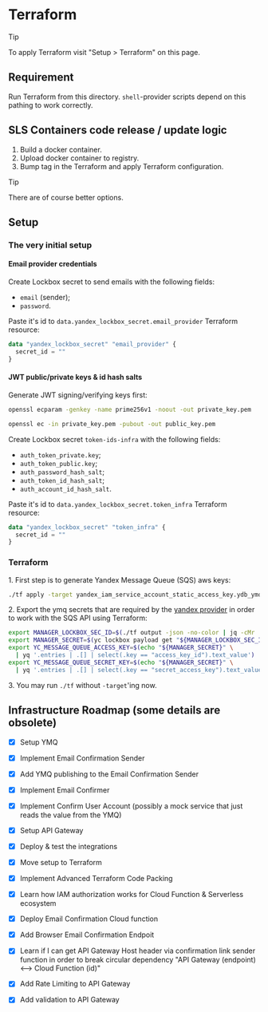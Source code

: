 # Terraform

> [!TIP]
> To apply Terraform visit "Setup > Terraform" on this page.

## Requirement

Run Terraform from this directory. `shell`-provider scripts depend on this pathing to work correctly.

## SLS Containers code release / update logic

1. Build a docker container.
2. Upload docker container to registry.
3. Bump tag in the Terraform and apply Terraform configuration.

> [!TIP]
> There are of course better options.

## Setup

### The very initial setup

#### Email provider credentials

Create Lockbox secret to send emails with the following fields:
- `email` (sender);
- `password`.

Paste it's id to `data.yandex_lockbox_secret.email_provider` Terraform resource:

```terraform
data "yandex_lockbox_secret" "email_provider" {
  secret_id = ""
}
```

#### JWT public/private keys & id hash salts

Generate JWT signing/verifying keys first:

```sh
openssl ecparam -genkey -name prime256v1 -noout -out private_key.pem
```

```sh
openssl ec -in private_key.pem -pubout -out public_key.pem
```

Create Lockbox secret `token-ids-infra` with the following fields:

- `auth_token_private.key`;
- `auth_token_public.key`;
- `auth_password_hash_salt`;
- `auth_token_id_hash_salt`;
- `auth_account_id_hash_salt`.

Paste it's id to `data.yandex_lockbox_secret.token_infra` Terraform resource:

```terraform
data "yandex_lockbox_secret" "token_infra" {
  secret_id = ""
}
```

### Terraform

1\. First step is to generate Yandex Message Queue (SQS) aws keys:
```sh
./tf apply -target yandex_iam_service_account_static_access_key.ydb_ymq_manager_sa
```

2\. Export the ymq secrets that are required by the [yandex provider](https://terraform-provider.yandexcloud.net/index.html#optional) in order to work with the SQS API using Terraform:
```sh
export MANAGER_LOCKBOX_SEC_ID=$(./tf output -json -no-color | jq -cMr .ydb_ymq_manager_static_key_lockbox_secret_id.value)
export MANAGER_SECRET=$(yc lockbox payload get "${MANAGER_LOCKBOX_SEC_ID}")
export YC_MESSAGE_QUEUE_ACCESS_KEY=$(echo "${MANAGER_SECRET}" \
  | yq '.entries | .[] | select(.key == "access_key_id").text_value')
export YC_MESSAGE_QUEUE_SECRET_KEY=$(echo "${MANAGER_SECRET}" \
  | yq '.entries | .[] | select(.key == "secret_access_key").text_value')
```

3\. You may run `./tf` without `-target`'ing now.


## Infrastructure Roadmap (some details are obsolete)

- [x] Setup YMQ
- [x] Implement Email Confirmation Sender
- [x] Add YMQ publishing to the Email Confirmation Sender
- [x] Implement Email Confirmer
- [x] Implement Confirm User Account (possibly a mock service that just reads the value from the YMQ)
- [x] Setup API Gateway
- [x] Deploy & test the integrations
- [x] Move setup to Terraform
- [x] Implement Advanced Terraform Code Packing
- [x] Learn how IAM authorization works for Cloud Function & Serverless ecosystem
- [x] Deploy Email Confirmation Cloud function
- [x] Add Browser Email Confirmation Endpoit
- [x] Learn if I can get API Gateway Host header via confirmation link sender function in order to break circular dependency "API Gateway (endpoint) <--> Cloud Function (id)"
- [x] Add Rate Limiting to API Gateway
- [x] Add validation to API Gateway

